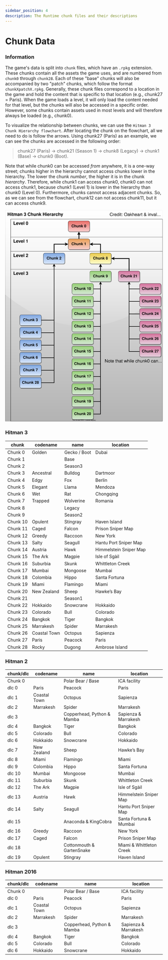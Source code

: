```yaml
---
sidebar_position: 4
description: The Runtime chunk files and their descriptions
---
```


# Chunk Data

### Information

The game's data is split into `chunk` files, which have an `.rpkg` extension. These chunks contain all the assets the game uses, and are numbered from `chunk0` through `chunk28`. Each of these "base" chunks will also be accompanied by two "patch" chunks, which follow the format `chunkXpatchX.rpkg`. Generally, these chunk files correspond to a location in the game and hold the content that is specific to that location (e.g., chunk27 = Paris). When the game loads a level, it will only load the content needed for that level, but the chunks will also be accessed in a specific order. However, some chunks contain assets used in most levels and will therefore always be loaded (e.g., chunk0).

To visualize the relationship between chunks, we can use the `Hitman 3 Chunk Hierarchy flowchart`. After locating the chunk on the flowchart, all we need to do is follow the arrows. Using chunk27 (Paris) as an example, we can see the chunks are accessed in the following order:

> chunk27 (Paris) -> chunk21 (Season 1) -> chunk8 (Legacy) -> chunk1 (Base) -> chunk0 (Boot).

Note that while chunk0 can be accessed _from_ anywhere, it is a one-way street; chunks higher in the hierarchy cannot access chunks lower in the hierarchy. The lower the chunk _number_, the higher it is in the chunk _hierarchy_. Therefore, while chunk1 can access chunk0, chunk0 can not access chunk1, because chunk1 (Level 1) is lower in the hierarchy than chunk0 (Level 0). Furthermore, chunks cannot access adjacent chunks. So, as we can see from the flowchart, chunk12 can not access chunk11, but it can access chunk9.

![Chunk Diagram](../assets/chunkdata/chunk_data_diagram.svg)

### Hitman 3

| chunk    | codename     | name         | location               |
| -------- | ------------ | ------------ | ---------------------- |
| Chunk 0  | Golden       | Gecko / Boot | Dubai                  |
| Chunk 1  |              | Base         |                        |
| Chunk 2  |              | Season3      |                        |
| Chunk 3  | Ancestral    | Bulldog      | Dartmoor               |
| Chunk 4  | Edgy         | Fox          | Berlin                 |
| Chunk 5  | Elegant      | Llama        | Mendoza                |
| Chunk 6  | Wet          | Rat          | Chongqing              |
| Chunk 7  | Trapped      | Wolverine    | Romania                |
| Chunk 8  |              | Legacy       |                        |
| Chunk 9  |              | Season2      |                        |
| Chunk 10 | Opulent      | Stingray     | Haven Island           |
| Chunk 11 | Caged        | Falcon       | Prison Sniper Map      |
| Chunk 12 | Greedy       | Raccoon      | New York               |
| Chunk 13 | Salty        | Seagull      | Hantu Port Sniper Map  |
| Chunk 14 | Austria      | Hawk         | Himmelstein Sniper Map |
| Chunk 15 | The Ark      | Magpie       | Isle of Sgàil          |
| Chunk 16 | Suburbia     | Skunk        | Whittleton Creek       |
| Chunk 17 | Mumbai       | Mongoose     | Mumbai                 |
| Chunk 18 | Colombia     | Hippo        | Santa Fortuna          |
| Chunk 19 | Miami        | Flamingo     | Miami                  |
| Chunk 20 | New Zealand  | Sheep        | Hawke’s Bay            |
| Chunk 21 |              | Season1      |                        |
| Chunk 22 | Hokkaido     | Snowcrane    | Hokkaido               |
| Chunk 23 | Colorado     | Bull         | Colorado               |
| Chunk 24 | Bangkok      | Tiger        | Bangkok                |
| Chunk 25 | Marrakesh    | Spider       | Marrakesh              |
| Chunk 26 | Coastal Town | Octopus      | Sapienza               |
| Chunk 27 | Paris        | Peacock      | Paris                  |
| Chunk 28 | Rocky        | Dugong       | Ambrose Island         |

### Hitman 2

| chunk/dlc | codename     | name                       | location                 |
| --------- | ------------ | -------------------------- | ------------------------ |
| Chunk 0   |              | Polar Bear / Base          | ICA facility             |
| dlc 0     | Paris        | Peacock                    | Paris                    |
| dlc 1     | Coastal Town | Octopus                    | Sapienza                 |
| dlc 2     | Marrakesh    | Spider                     | Marrakesh                |
| dlc 3     |              | Copperhead, Python & Mamba | Sapienza & Marrakesh     |
| dlc 4     | Bangkok      | Tiger                      | Bangkok                  |
| dlc 5     | Colorado     | Bull                       | Colorado                 |
| dlc 6     | Hokkaido     | Snowcrane                  | Hokkaido                 |
| dlc 7     | New Zealand  | Sheep                      | Hawke’s Bay              |
| dlc 8     | Miami        | Flamingo                   | Miami                    |
| dlc 9     | Colombia     | Hippo                      | Santa Fortuna            |
| dlc 10    | Mumbai       | Mongoose                   | Mumbai                   |
| dlc 11    | Suburbia     | Skunk                      | Whittleton Creek         |
| dlc 12    | The Ark      | Magpie                     | Isle of Sgàil            |
| dlc 13    | Austria      | Hawk                       | Himmelstein Sniper Map   |
| dlc 14    | Salty        | Seagull                    | Hantu Port Sniper Map    |
| dlc 15    |              | Anaconda & KingCobra       | Santa Fortuna & Mumbai   |
| dlc 16    | Greedy       | Raccoon                    | New York                 |
| dlc 17    | Caged        | Falcon                     | Prison Sniper Map        |
| dlc 18    |              | Cottonmouth & GartenSnake  | Miami & Whittleton Creek |
| dlc 19    | Opulent      | Stingray                   | Haven Island             |

### Hitman 2016

| chunk/dlc | codename     | name                       | location             |
| --------- | ------------ | -------------------------- | -------------------- |
| Chunk 0   |              | Polar Bear / Base          | ICA facility         |
| dlc 0     | Paris        | Peacock                    | Paris                |
| dlc 1     | Coastal Town | Octopus                    | Sapienza             |
| dlc 2     | Marrakesh    | Spider                     | Marrakesh            |
| dlc 3     |              | Copperhead, Python & Mamba | Sapienza & Marrakesh |
| dlc 4     | Bangkok      | Tiger                      | Bangkok              |
| dlc 5     | Colorado     | Bull                       | Colorado             |
| dlc 6     | Hokkaido     | Snowcrane                  | Hokkaido             |
